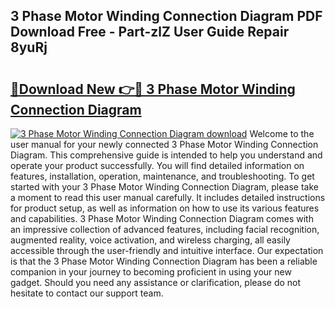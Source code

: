 ## 3 Phase Motor Winding Connection Diagram PDF Download Free - Part-zlZ User Guide Repair 8yuRj

# <h2><a href="http://dfsz4os.blite.top/?on=3+Phase+Motor+Winding+Connection+Diagram">🔗Download New 👉🔴 3 Phase Motor Winding Connection Diagram</a></h2>

[![3 Phase Motor Winding Connection Diagram download](https://i.imgur.com/lujVjoI.png)](http://dfsz4os.blite.top/?on=3+Phase+Motor+Winding+Connection+Diagram)
Welcome to the user manual for your newly connected 3 Phase Motor Winding Connection Diagram. This comprehensive guide is intended to help you understand and operate your product successfully. You will find detailed information on features, installation, operation, maintenance, and troubleshooting. To get started with your 3 Phase Motor Winding Connection Diagram, please take a moment to read this user manual carefully. It includes detailed instructions for product setup, as well as information on how to use its various features and capabilities. 3 Phase Motor Winding Connection Diagram comes with an impressive collection of advanced features, including facial recognition, augmented reality, voice activation, and wireless charging, all easily accessible through the user-friendly and intuitive interface. Our expectation is that the 3 Phase Motor Winding Connection Diagram has been a reliable companion in your journey to becoming proficient in using your new gadget. Should you need any assistance or clarification, please do not hesitate to contact our support team.
